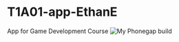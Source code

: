 # T1A01-app-EthanE
App for Game Development Course
![My Phonegap build](https://chart.googleapis.com/chart?chs=116x116&cht=qr&chl=https://build.phonegap.com/apps/2258832/install/ZiLdzsLYXvFo1i_-ztow&chld=L|1&choe=UTF-8)
